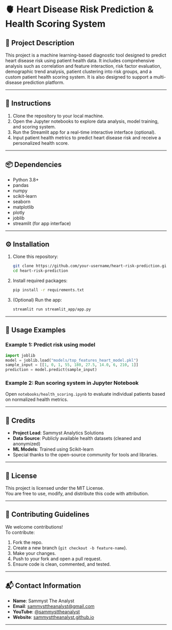 
# 🫀 Heart Disease Risk Prediction & Health Scoring System

## 📄 Project Description
This project is a machine learning-based diagnostic tool designed to predict heart disease risk using patient health data. It includes comprehensive analysis such as correlation and feature interaction, risk factor evaluation, demographic trend analysis, patient clustering into risk groups, and a custom patient health scoring system. It is also designed to support a multi-disease prediction platform.

---

## 🧾 Instructions
1. Clone the repository to your local machine.
2. Open the Jupyter notebooks to explore data analysis, model training, and scoring system.
3. Run the Streamlit app for a real-time interactive interface (optional).
4. Input patient health metrics to predict heart disease risk and receive a personalized health score.

---

## 📦 Dependencies
- Python 3.8+
- pandas
- numpy
- scikit-learn
- seaborn
- matplotlib
- plotly
- joblib
- streamlit (for app interface)

---

## ⚙️ Installation
1. Clone this repository:
   ```bash
   git clone https://github.com/your-username/heart-risk-prediction.git
   cd heart-risk-prediction
   ```
2. Install required packages:
   ```bash
   pip install -r requirements.txt
   ```
3. (Optional) Run the app:
   ```bash
   streamlit run streamlit_app/app.py
   ```

---

## 🚀 Usage Examples

### Example 1: Predict risk using model
```python
import joblib
model = joblib.load("models/top_features_heart_model.pkl")
sample_input = [[1, 0, 1, 55, 180, 27.5, 14.0, 6, 210, 1]]
prediction = model.predict(sample_input)
```

### Example 2: Run scoring system in Jupyter Notebook
Open `notebooks/health_scoring.ipynb` to evaluate individual patients based on normalized health metrics.

---

## 👥 Credits
- **Project Lead**: Sammyst Analytics Solutions  
- **Data Source**: Publicly available health datasets (cleaned and anonymized)
- **ML Models**: Trained using Scikit-learn
- Special thanks to the open-source community for tools and libraries.

---

## 📜 License
This project is licensed under the MIT License.  
You are free to use, modify, and distribute this code with attribution.

---

## 🤝 Contributing Guidelines
We welcome contributions!  
To contribute:
1. Fork the repo.
2. Create a new branch (`git checkout -b feature-name`).
3. Make your changes.
4. Push to your fork and open a pull request.
5. Ensure code is clean, commented, and tested.

---

## 📬 Contact Information
- **Name**: Sammyst The Analyst  
- **Email**: sammysttheanalyst@gmail.com  
- **YouTube**: [@sammysttheanalyst](https://www.youtube.com/@sammysttheanalyst)  
- **Website**: [sammysttheanalyst.github.io](https://sammysttheanalyst.github.io)

---

